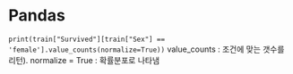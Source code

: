 # Pandas
```print(train["Survived"][train["Sex"] == 'female'].value_counts(normalize=True))```
value_counts : 조건에 맞는 갯수를 리턴).
normalize = True : 확률분포로 나타냄
